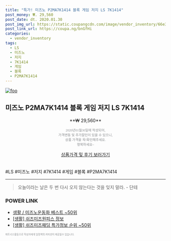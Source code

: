 ```yaml
--- 
title: "특가! 미즈노 P2MA7K1414 블록 게임 저지 LS 7K1414" 
post_money: ₩. 29,560 
post_date: dt. 2020.01.30 
post_img_url: https://static.coupangcdn.com/image/vendor_inventory/66e3/edf3ee0a22d268692aa8928cd9a2dc0efd0cf069edfae8aca91aab389f22.jpg 
post_link_url: https://coupa.ng/bnGfHi 
categories: 
  - vendor_inventory 
tags: 
  - LS 
  - 미즈노 
  - 저지 
  - 7K1414 
  - 게임 
  - 블록 
  - P2MA7K1414 
--- 
```

[![foo](https://static.coupangcdn.com/image/vendor_inventory/66e3/edf3ee0a22d268692aa8928cd9a2dc0efd0cf069edfae8aca91aab389f22.jpg)](https://coupa.ng/bnGfHi) 

## 미즈노 P2MA7K1414 블록 게임 저지 LS 7K1414 
<p style="text-align: center;">**₩ 29,560**</p> 
<p style="text-align: center;"><span style="color: #898c8f; font-family: Georgia,Times,serif; font-size: 0.75em;">2020년01월30일에 작성되어, <br>가격변동 및 추가할인이 있을 수 있으니,<br> 상품 가격을 꼭!확인해주세요.<br>행복하세요~</span> 
</p>	 
<div markdown="0" style="text-align: center;"><a href="https://coupa.ng/bnGfHi" class="btn btn--success">상품가격 및 후기 보러가기</a></div> 
<br><br> 
  #LS #미즈노 #저지 #7K1414 #게임 #블록 #P2MA7K1414 
<hr> 

> 오늘이라는 날은 두 번 다시 오지 않는다는 것을 잊지 말라. - 단테 


### POWER LINK

* <a href="https://blog.naver.com/santokki14/221783761464" target="_blank">생활 / 미즈노운동화 베스트 ~50위</a>
* <a href="https://blog.naver.com/santokki14/221774826392" target="_blank"> [생활] 쉬즈미즈원피스 정보 </a>
* <a href="https://blog.naver.com/sakai111/221778442102" target="_blank"> [생활] 쉬즈미즈패딩 특가정보 순위 ~50위</a>

<span style="color: #898c8f; font-family: Georgia,Times,serif; font-size: 0.55em;">파트너스활동으로 작성자에게 일정액의 커미션이 제공될수 있습니다.</span> 
